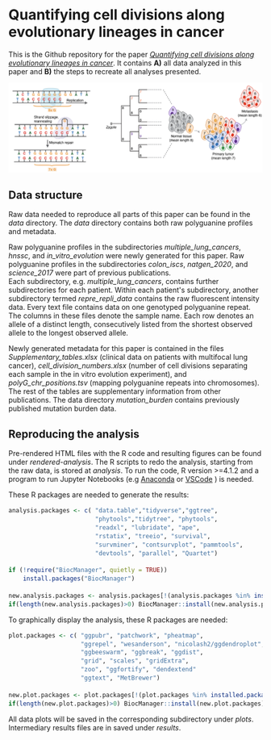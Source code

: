 # Quantifying cell divisions along evolutionary lineages in cancer

This is the Github repository  for the paper *[Quantifying cell divisions along evolutionary lineages in cancer](https://doi.org/10.21203/rs.3.rs-3839927/v1)*. It contains **A)** all data analyzed in this paper and **B)** the steps to recreate all analyses presented.

![Quantifying cell divisions along evolutionary lineages in cancer](/data/title_plot.png "Title plot")

## Data structure
Raw data needed to reproduce all parts of this paper can be found in the *data* directory. The *data* directory contains both raw polyguanine profiles and metadata.  

Raw polyguanine profiles in the subdirectories *multiple_lung_cancers*, *hnssc*, and *in_vitro_evolution* were newly generated for this paper. Raw polyguanine profiles in the subdirectories *colon_iscs*, *natgen_2020*, and *science_2017* were part of previous publications.  
Each subdirectory, e.g. *multiple_lung_cancers*, contains further subdirectories for each patient. Within each patient's subdirectory, another subdirectory termed *repre_repli_data* contains the raw fluorescent intensity data. Every text file contains data on one genotyped polyguanine repeat. The columns in these files denote the sample name. Each row denotes an allele of a distinct length, consecutively listed from the shortest observed allele to the longest observed allele.  

Newly generated metadata for this paper is contained in the files *Supplementary_tables.xlsx* (clinical data on patients with multifocal lung cancer), *cell_division_numbers.xlsx* (number of cell divisions separating  each sample in the in vitro evolution experiment), and *polyG_chr_positions.tsv* (mapping polyguanine repeats into chromosomes). The rest of the tables are supplementary information from other publications. The data directory *mutation_burden* contains previously published mutation burden data.

## Reproducing the analysis

Pre-rendered HTML files with the R code and resulting figures can be found under *rendered-analysis*. 
The R scripts to redo the analysis, starting from the raw data, is stored at *analysis*. To run the code, R version >=4.1.2 and a program to run Jupyter Notebooks (e.g <a href="https://docs.jupyter.org/en/latest/install/notebook-classic.html">Anaconda</a> or <a href="https://code.visualstudio.com/docs/datascience/jupyter-notebooks">VSCode</a> ) is needed.

These R packages are needed to generate the results:

```r
analysis.packages <- c( "data.table","tidyverse","ggtree",
                        "phytools","tidytree", "phytools", 
                        "readxl", "lubridate", "ape", 
                        "rstatix", "treeio", "survival",
                        "survminer", "contsurvplot", "pammtools",
                        "devtools", "parallel", "Quartet")

if (!require("BiocManager", quietly = TRUE))
    install.packages("BiocManager")

new.analysis.packages <- analysis.packages[!(analysis.packages %in% installed.packages()[,"Package"])]
if(length(new.analysis.packages)>0) BiocManager::install(new.analysis.packages)
```

To graphically display the analysis, these R packages are needed:

```r
plot.packages <- c( "ggpubr", "patchwork", "pheatmap", 
                    "ggrepel", "wesanderson", "nicolash2/ggdendroplot",
                    "ggbeeswarm", "ggbreak", "ggdist", 
                    "grid", "scales", "gridExtra",
		            "zoo", "ggfortify", "dendextend"
                    "ggtext", "MetBrewer")

new.plot.packages <- plot.packages[!(plot.packages %in% installed.packages()[,"Package"])]
if(length(new.plot.packages)>0) BiocManager::install(new.plot.packages)
```
All data plots will be saved in the corresponding subdirectory under *plots*. 
Intermediary results files are in saved under *results*.  